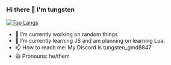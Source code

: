 ### Hi there 👋 I'm tungsten

[![Top Langs](https://github-readme-stats.vercel.app/api/top-langs/?username=SpyderThingy)](https://github.com/anuraghazra/github-readme-stats)

- 🔭 I’m currently working on random things
- 🌱 I’m currently learning JS and am planning on learning Lua.
- 📫 How to reach me: My Discord is tungsten_gmd8847
- 😄 Pronouns: he/them
